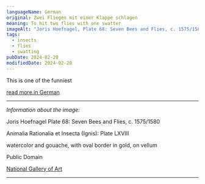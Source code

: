 ```yaml
---
languageName: German
original: Zwei Fliegen mit einer Klappe schlagen
meaning: To hit two flies with one swatter
imageAlt: "Joris Hoefnagel, Plate 68: Seven Bees and Flies, c. 1575/1580"
tags:
  - insects
  - flies
  - swatting
pubDate: 2024-02-20
modifiedDate: 2024-02-20
---
```


This is one of the funniest

[read more in German](https://de.pons.com/p/wissensecke/phrasen-und-wendungen/zwei-fliegen-mit-einer-klappe-schlagen)

---

_Information about the image:_

Joris Hoefnagel
Plate 68: Seven Bees and Flies, c. 1575/1580

Animalia Rationalia et Insecta (Ignis): Plate LXVIII

watercolor and gouache, with oval border in gold, on vellum

Public Domain

[National Gallery of Art](https://www.nga.gov/collection/art-object-page.69734.html)

---

